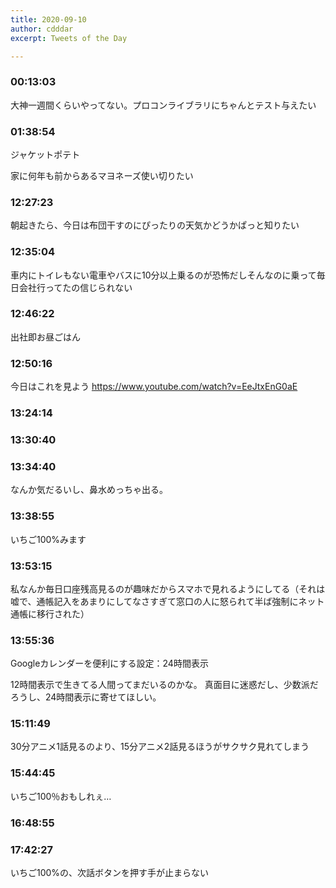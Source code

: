 ```yaml
---
title: 2020-09-10
author: cdddar
excerpt: Tweets of the Day

---
```


### 00:13:03

大神一週間くらいやってない。プロコンライブラリにちゃんとテスト与えたい

### 01:38:54

ジャケットポテト

家に何年も前からあるマヨネーズ使い切りたい

### 12:27:23

朝起きたら、今日は布団干すのにぴったりの天気かどうかぱっと知りたい

### 12:35:04

車内にトイレもない電車やバスに10分以上乗るのが恐怖だしそんなのに乗って毎日会社行ってたの信じられない

### 12:46:22

出社即お昼ごはん

### 12:50:16

今日はこれを見よう https://www.youtube.com/watch?v=EeJtxEnG0aE

### 13:24:14

<blockquote class="twitter-tweet"><p lang="ja" dir="ltr"></p><a href="https://twitter.com/kanihamiso/status/1303883065643511809?ref_src=twsrc%5Etfw"></a></blockquote><script async src="https://platform.twitter.com/widgets.js" charset="utf-8"></script>

### 13:30:40

<blockquote class="twitter-tweet"><p lang="ja" dir="ltr"></p><a href="https://twitter.com/dachi_mahi/status/1303627877594927104?ref_src=twsrc%5Etfw"></a></blockquote><script async src="https://platform.twitter.com/widgets.js" charset="utf-8"></script>

### 13:34:40

なんか気だるいし、鼻水めっちゃ出る。

### 13:38:55

いちご100%みます

### 13:53:15

私なんか毎日口座残高見るのが趣味だからスマホで見れるようにしてる（それは嘘で、通帳記入をあまりにしてなさすぎて窓口の人に怒られて半ば強制にネット通帳に移行された）

### 13:55:36

Googleカレンダーを便利にする設定：24時間表示

12時間表示で生きてる人間ってまだいるのかな。
真面目に迷惑だし、少数派だろうし、24時間表示に寄せてほしい。

### 15:11:49

30分アニメ1話見るのより、15分アニメ2話見るほうがサクサク見れてしまう

### 15:44:45

いちご100％おもしれぇ…

### 16:48:55

<blockquote class="twitter-tweet"><p lang="ja" dir="ltr"></p><a href="https://twitter.com/sunsun2812/status/1303619337454931968?ref_src=twsrc%5Etfw"></a></blockquote><script async src="https://platform.twitter.com/widgets.js" charset="utf-8"></script>

<blockquote class="twitter-tweet"><p lang="ja" dir="ltr"></p><a href="https://twitter.com/Gu_Luco/status/1303379658310742017?ref_src=twsrc%5Etfw"></a></blockquote><script async src="https://platform.twitter.com/widgets.js" charset="utf-8"></script>

### 17:42:27

いちご100%の、次話ボタンを押す手が止まらない

